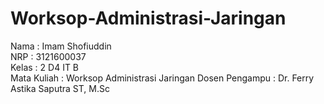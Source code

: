 # Worksop-Administrasi-Jaringan
Nama  : Imam Shofiuddin <br>
NRP   : 3121600037 <br>
Kelas : 2 D4 IT B <br>
Mata Kuliah : Worksop Administrasi Jaringan
Dosen Pengampu : Dr. Ferry Astika Saputra ST, M.Sc
